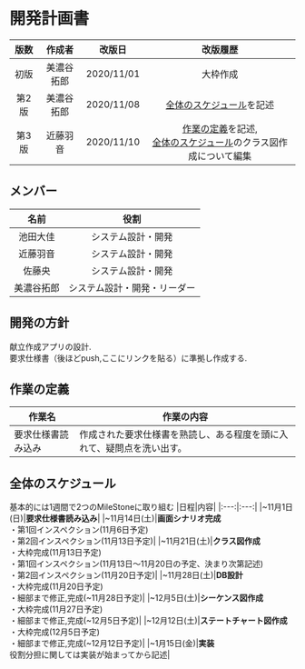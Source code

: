 # 開発計画書

|版数|作成者|改版日|改版履歴|
|:---:|:---:|:---:|:---:|
|初版|美濃谷拓郎|2020/11/01|大枠作成|
|第2版|美濃谷拓郎|2020/11/08|[全体のスケジュール](#全体のスケジュール)を記述|
|第3版|近藤羽音|2020/11/10|[作業の定義](#作業の定義)を記述,<br>[全体のスケジュール](#全体のスケジュール)のクラス図作成について編集|

## メンバー
|名前|役割|
|:---:|:---:|
|池田大佳|システム設計・開発|
|近藤羽音|システム設計・開発|
|佐藤央|システム設計・開発|
|美濃谷拓郎|システム設計・開発・リーダー|



## 開発の方針
献立作成アプリの設計.<br>要求仕様書（後ほどpush,ここにリンクを貼る）に準拠し作成する.

## 作業の定義

|作業名|作業の内容|
|---|---|
|要求仕様書読み込み|作成された要求仕様書を熟読し、ある程度を頭に入れて、疑問点を洗い出す。|

## 全体のスケジュール

基本的には1週間で2つのMileStoneに取り組む
|日程|内容|
|:---:|:---:|
|~11月1日(日)|**要求仕様書読み込み**|
|~11月14日(土)|**画面シナリオ完成**<br>・第1回インスペクション(11月6日予定)<br>・第2回インスペクション(11月13日予定)|
|~11月21日(土)|**クラス図作成**<br>・大枠完成(11月13日予定)<br>・第1回インスペクション(11月13日〜11月20日の予定、決まり次第記述)<br>・第2回インスペクション(11月20日予定)|
|~11月28日(土)|**DB設計**<br>・大枠完成(11月20日予定)<br>・細部まで修正,完成(~11月28日予定)|
|~12月5日(土)|**シーケンス図作成**<br>・大枠完成(11月27日予定)<br>・細部まで修正,完成(~12月5日予定)|
|~12月12日(土)|**ステートチャート図作成**<br>・大枠完成(12月5日予定)<br>・細部まで修正,完成(~12月12日予定)|
|~1月15日(金)|**実装**<br>役割分担に関しては実装が始まってから記述|
